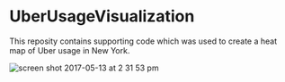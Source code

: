 # UberUsageVisualization

This reposity contains supporting code which was used to create a heat map of Uber usage in New York.

![screen shot 2017-05-13 at 2 31 53 pm](https://cloud.githubusercontent.com/assets/10405248/26028923/9cb37b6c-37f7-11e7-933b-2e5674d4631d.png)
